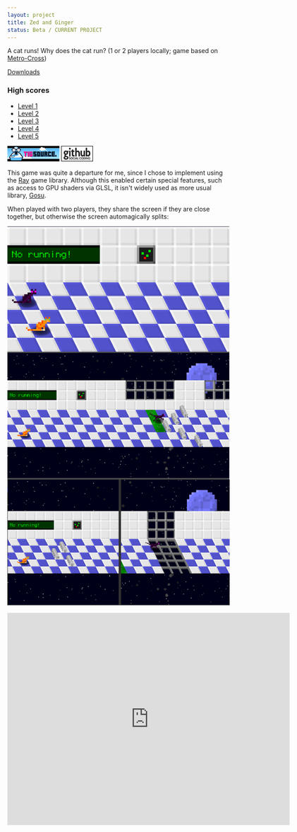 ```yaml
---
layout: project
title: Zed and Ginger
status: Beta / CURRENT PROJECT
---
```


A cat runs! Why does the cat run? (1 or 2 players locally; game based on [Metro-Cross])

[Downloads](releases/)

### High scores

* [Level 1](http://gamercv.com/games/15-zed-and-ginger-level-1)
* [Level 2](http://gamercv.com/games/16-zed-and-ginger-level-2)
* [Level 3](http://gamercv.com/games/17-zed-and-ginger-level-3)
* [Level 4](http://gamercv.com/games/18-zed-and-ginger-level-4)
* [Level 5](http://gamercv.com/games/19-zed-and-ginger-level-5)

[![TIGSource forum](/images/tigsource.png)](http://forums.tigsource.com/index.php?topic=20797.0 "TIGSource forum")
[![Github project](/images/github.png)](https://github.com/Spooner/zed_and_ginger "Github project")

This game was quite a departure for me, since I chose to implement using the [Ray] game library. Although this enabled certain special features, such as access to GPU shaders via GLSL, it isn't widely used as more usual library, [Gosu].

When played with two players, they share the screen if they are close together, but otherwise the screen automagically splits:

![Screenshot showing split-screen](/images/screenshots/zed_and_ginger_17-2-player-cameras.png "Split-screen with 2 players")

<iframe class="youtube-player" type="text/html" width="640" height="480" src="http://www.youtube.com/embed/bg4phgKflDo" frameborder="0">

[Metro-cross]: http://en.wikipedia.org/wiki/Metro-Cross
[Ray]: http://mon-ouie.github.com/projects/ray.html
[Gosu]: http://www.libgosu.org/
